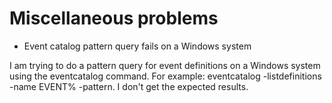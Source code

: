 # Miscellaneous problems

- Event catalog pattern query fails on a Windows system

I am trying to do a pattern query for event definitions on a Windows system using the eventcatalog command. For example: eventcatalog -listdefinitions -name EVENT% -pattern. I don't get the expected results.